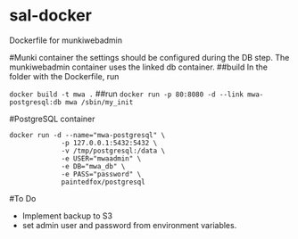 sal-docker
==========

Dockerfile for munkiwebadmin

#Munki container
the settings should be configured during the DB step. The munkiwebadmin container uses the linked db container.
##build
In the folder with the Dockerfile, run

```docker build -t mwa .```
##run
```docker run -p 80:8080 -d --link mwa-postgresql:db mwa /sbin/my_init```

#PostgreSQL container

    docker run -d --name="mwa-postgresql" \
                 -p 127.0.0.1:5432:5432 \
                 -v /tmp/postgresql:/data \
                 -e USER="mwaadmin" \
                 -e DB="mwa_db" \
                 -e PASS="password" \
                 paintedfox/postgresql


#To Do

* Implement backup to S3
* set admin user and password from environment variables.

